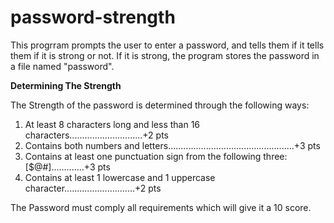 # password-strength

This progrram prompts the user to enter a password, and tells them if it tells them if it is strong or not. If it is strong, the program stores the password in a file named "password".

**Determining The Strength**

The Strength of the password is determined through the following ways:
1. At least 8 characters long and less than 16 characters.............................+2 pts
2. Contains both numbers and letters..................................................+3 pts
3. Contains at least one punctuation sign from the following three: [$@#].............+3 pts
4. Contains at least 1 lowercase and 1 uppercase character............................+2 pts

The Password must comply all requirements which will give it a 10 score.


